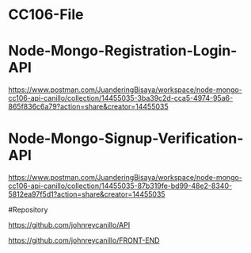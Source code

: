 # CC106-File

# Node-Mongo-Registration-Login-API

https://www.postman.com/JuanderingBisaya/workspace/node-mongo-cc106-api-canillo/collection/14455035-3ba39c2d-cca5-4974-95a6-865f836c6a79?action=share&creator=14455035

# Node-Mongo-Signup-Verification-API

https://www.postman.com/JuanderingBisaya/workspace/node-mongo-cc106-api-canillo/collection/14455035-87b319fe-bd99-48e2-8340-5812ea97f5d1?action=share&creator=14455035

#Repository

https://github.com/johnreycanillo/API

https://github.com/johnreycanillo/FRONT-END
